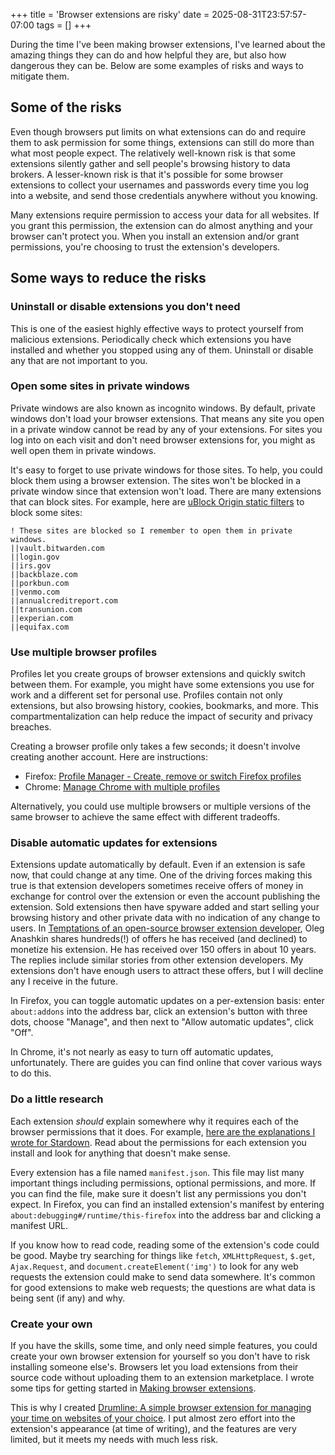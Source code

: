 +++
title = 'Browser extensions are risky'
date = 2025-08-31T23:57:57-07:00
tags = []
+++

During the time I've been making browser extensions, I've learned about the amazing things they can do and how helpful they are, but also how dangerous they can be. Below are some examples of risks and ways to mitigate them.

## Some of the risks

Even though browsers put limits on what extensions can do and require them to ask permission for some things, extensions can still do more than what most people expect. The relatively well-known risk is that some extensions silently gather and sell people's browsing history to data brokers. A lesser-known risk is that it's possible for some browser extensions to collect your usernames and passwords every time you log into a website, and send those credentials anywhere without you knowing.

Many extensions require permission to access your data for all websites. If you grant this permission, the extension can do almost anything and your browser can't protect you. When you install an extension and/or grant permissions, you're choosing to trust the extension's developers.

## Some ways to reduce the risks

### Uninstall or disable extensions you don't need

This is one of the easiest highly effective ways to protect yourself from malicious extensions. Periodically check which extensions you have installed and whether you stopped using any of them. Uninstall or disable any that are not important to you.

### Open some sites in private windows

Private windows are also known as incognito windows. By default, private windows don't load your browser extensions. That means any site you open in a private window cannot be read by any of your extensions. For sites you log into on each visit and don't need browser extensions for, you might as well open them in private windows.

It's easy to forget to use private windows for those sites. To help, you could block them using a browser extension. The sites won't be blocked in a private window since that extension won't load. There are many extensions that can block sites. For example, here are [uBlock Origin static filters](https://github.com/gorhill/uBlock/wiki/Static-filter-syntax) to block some sites:

```text
! These sites are blocked so I remember to open them in private windows.
||vault.bitwarden.com
||login.gov
||irs.gov
||backblaze.com
||porkbun.com
||venmo.com
||annualcreditreport.com
||transunion.com
||experian.com
||equifax.com
```

### Use multiple browser profiles

Profiles let you create groups of browser extensions and quickly switch between them. For example, you might have some extensions you use for work and a different set for personal use. Profiles contain not only extensions, but also browsing history, cookies, bookmarks, and more. This compartmentalization can help reduce the impact of security and privacy breaches.

Creating a browser profile only takes a few seconds; it doesn't involve creating another account. Here are instructions:

- Firefox: [Profile Manager - Create, remove or switch Firefox profiles](https://support.mozilla.org/en-US/kb/profile-manager-create-remove-switch-firefox-profiles)
- Chrome: [Manage Chrome with multiple profiles](https://support.google.com/chrome/answer/2364824)

Alternatively, you could use multiple browsers or multiple versions of the same browser to achieve the same effect with different tradeoffs.

### Disable automatic updates for extensions

Extensions update automatically by default. Even if an extension is safe now, that could change at any time. One of the driving forces making this true is that extension developers sometimes receive offers of money in exchange for control over the extension or even the account publishing the extension. Sold extensions then have spyware added and start selling your browsing history and other private data with no indication of any change to users. In [Temptations of an open-source browser extension developer](https://github.com/extesy/hoverzoom/discussions/670), Oleg Anashkin shares hundreds(!) of offers he has received (and declined) to monetize his extension. He has received over 150 offers in about 10 years. The replies include similar stories from other extension developers. My extensions don't have enough users to attract these offers, but I will decline any I receive in the future.

In Firefox, you can toggle automatic updates on a per-extension basis: enter `about:addons` into the address bar, click an extension's button with three dots, choose "Manage", and then next to "Allow automatic updates", click "Off".

In Chrome, it's not nearly as easy to turn off automatic updates, unfortunately. There are guides you can find online that cover various ways to do this.

### Do a little research

Each extension *should* explain somewhere why it requires each of the browser permissions that it does. For example, [here are the explanations I wrote for Stardown](https://github.com/Stardown-app/Stardown/blob/main/docs/permissions.md). Read about the permissions for each extension you install and look for anything that doesn't make sense.

Every extension has a file named `manifest.json`. This file may list many important things including permissions, optional permissions, and more. If you can find the file, make sure it doesn't list any permissions you don't expect. In Firefox, you can find an installed extension's manifest by entering `about:debugging#/runtime/this-firefox` into the address bar and clicking a manifest URL.

If you know how to read code, reading some of the extension's code could be good. Maybe try searching for things like `fetch`, `XMLHttpRequest`, `$.get`, `Ajax.Request`, and `document.createElement('img')` to look for any web requests the extension could make to send data somewhere. It's common for good extensions to make web requests; the questions are what data is being sent (if any) and why.

### Create your own

If you have the skills, some time, and only need simple features, you could create your own browser extension for yourself so you don't have to risk installing someone else's. Browsers let you load extensions from their source code without uploading them to an extension marketplace. I wrote some tips for getting started in [Making browser extensions](/posts/making-browser-extensions.md).

This is why I created [Drumline: A simple browser extension for managing your time on websites of your choice](https://github.com/wheelercj/drumline). I put almost zero effort into the extension's appearance (at time of writing), and the features are very limited, but it meets my needs with much less risk.
